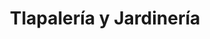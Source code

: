 ---
title: "Tlapalería y Jardinería"
url: /ciudad-de-mexico/tlapaleria-y-jardineria/
shop: Eisenwaren
---
